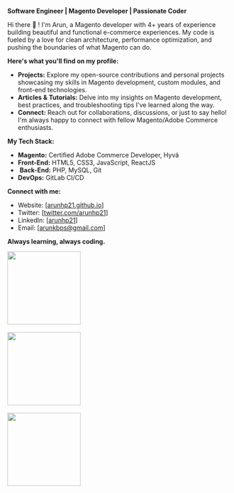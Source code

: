 **Software Engineer | Magento Developer | Passionate Coder**

Hi there 👋 !  I'm Arun, a Magento developer with 4+ years of experience building beautiful and functional e-commerce experiences. My code is fueled by a love for clean architecture, performance optimization, and pushing the boundaries of what Magento can do.

**Here's what you'll find on my profile:**

*  **Projects:** Explore my open-source contributions and personal projects showcasing my skills in Magento development, custom modules, and front-end technologies.
*  **Articles & Tutorials:** Delve into my insights on Magento development, best practices, and troubleshooting tips I've learned along the way.
*  **Connect:** Reach out for collaborations, discussions, or just to say hello! I'm always happy to connect with fellow Magento/Adobe Commerce enthusiasts.

**My Tech Stack:**

*  **Magento:** Certified Adobe Commerce Developer, Hyvä
*  **Front-End:** HTML5, CSS3, JavaScript, ReactJS
* ️ **Back-End:** PHP, MySQL, Git
*  **DevOps:** GitLab CI/CD

**Connect with me:**

*  Website: [[arunhp21.github.io](https://arunhp21.github.io/)]
*  Twitter: [[twitter.com/arunhp21](https://twitter.com/arunhp21)]
*  LinkedIn: [[arunhp21](https://in.linkedin.com/comm/in/arunhp21)]
*  Email: [[arunkbps@gmail.com](mailto:arunkbps@gmail.com)]

**Always learning, always coding.**

<a href="https://github.com/arunhp21">
  <img align="center" width="auto" height="165" src="https://github-readme-streak-stats.herokuapp.com?user=arunhp21)]" />
</a>
<br>
<br>
<a href="https://github.com/arunhp21">
  <img align="center" width="auto" height="165" src="https://github-readme-stats.vercel.app/api?username=arunhp21&show_icons=true&include_all_commits=true)]" />
</a>
<br>
<br>
<a href="https://github.com/arunhp21">
  <img align="center" width="auto" height="165" src="https://github-readme-stats.vercel.app/api/top-langs/?username=arunhp21&langs_count=8&layout=compact" />
</a>

